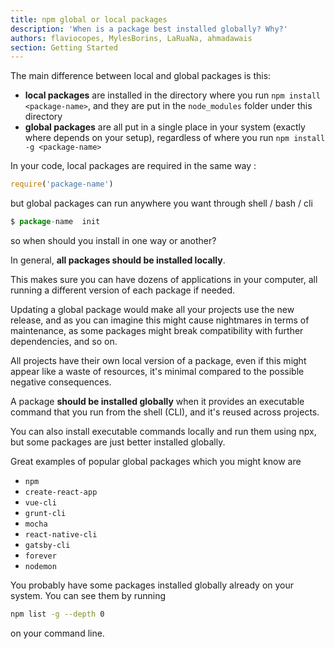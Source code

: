 ```yaml
---
title: npm global or local packages
description: 'When is a package best installed globally? Why?'
authors: flaviocopes, MylesBorins, LaRuaNa, ahmadawais
section: Getting Started
---
```


The main difference between local and global packages is this:

- **local packages** are installed in the directory where you run `npm install <package-name>`, and they are put in the `node_modules` folder under this directory
- **global packages** are all put in a single place in your system (exactly where depends on your setup), regardless of where you run `npm install -g <package-name>`

In your code, local packages are required in the same way :

```js
require('package-name')
```
but global packages can run anywhere you want through shell / bash / cli

```js
$ package-name  init 
```


so when should you install in one way or another?

In general, **all packages should be installed locally**.

This makes sure you can have dozens of applications in your computer, all running a different version of each package if needed.

Updating a global package would make all your projects use the new release, and as you can imagine this might cause nightmares in terms of maintenance, as some packages might break compatibility with further dependencies, and so on.

All projects have their own local version of a package, even if this might appear like a waste of resources, it's minimal compared to the possible negative consequences.

A package **should be installed globally** when it provides an executable command that you run from the shell (CLI), and it's reused across projects.

You can also install executable commands locally and run them using npx, but some packages are just better installed globally.

Great examples of popular global packages which you might know are

- `npm`
- `create-react-app`
- `vue-cli`
- `grunt-cli`
- `mocha`
- `react-native-cli`
- `gatsby-cli`
- `forever`
- `nodemon`

You probably have some packages installed globally already on your system. You can see them by running

```sh
npm list -g --depth 0
```

on your command line.
